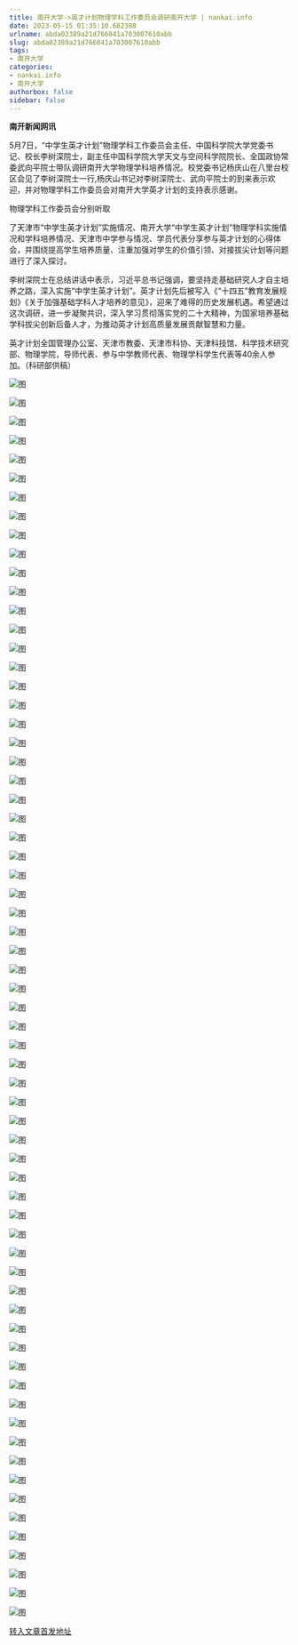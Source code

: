 ```yaml
---
title: 南开大学->英才计划物理学科工作委员会调研南开大学 | nankai.info
date: 2023-05-15 01:35:10.682388
urlname: abda02389a21d766041a703007610abb
slug: abda02389a21d766041a703007610abb
tags: 
- 南开大学
categories:
- nankai.info
- 南开大学
authorbox: false
sidebar: false
---
```

**南开新闻网讯**

5月7日，“中学生英才计划”物理学科工作委员会主任、中国科学院大学党委书记、校长李树深院士，副主任中国科学院大学天文与空间科学院院长、全国政协常委武向平院士带队调研南开大学物理学科培养情况。校党委书记杨庆山在八里台校区会见了李树深院士一行,杨庆山书记对李树深院士、武向平院士的到来表示欢迎，并对物理学科工作委员会对南开大学英才计划的支持表示感谢。

物理学科工作委员会分别听取
<!--more-->
了天津市“中学生英才计划”实施情况、南开大学“中学生英才计划”物理学科实施情况和学科培养情况、天津市中学参与情况、学员代表分享参与英才计划的心得体会，并围绕提高学生培养质量、注重加强对学生的价值引领、对接拔尖计划等问题进行了深入探讨。

李树深院士在总结讲话中表示，习近平总书记强调，要坚持走基础研究人才自主培养之路，深入实施“中学生英才计划”。英才计划先后被写入《“十四五”教育发展规划》《关于加强基础学科人才培养的意见》，迎来了难得的历史发展机遇。希望通过这次调研，进一步凝聚共识，深入学习贯彻落实党的二十大精神，为国家培养基础学科拔尖创新后备人才，为推动英才计划高质量发展贡献智慧和力量。

英才计划全国管理办公室、天津市教委、天津市科协、天津科技馆、科学技术研究部、物理学院，导师代表、参与中学教师代表、物理学科学生代表等40余人参加。（科研部供稿）

![图](https://news.nankai.edu.cn/ywsd/system/2023/05/08/g)

![图](https://news.nankai.edu.cn/ywsd/system/2023/05/08/p)

![图](https://news.nankai.edu.cn/ywsd/system/2023/05/08/j)

![图](https://news.nankai.edu.cn/ywsd/system/2023/05/08/)

![图](https://news.nankai.edu.cn/ywsd/system/2023/05/08/5)

![图](https://news.nankai.edu.cn/ywsd/system/2023/05/08/6)

![图](https://news.nankai.edu.cn/ywsd/system/2023/05/08/3)

![图](https://news.nankai.edu.cn/ywsd/system/2023/05/08/6)

![图](https://news.nankai.edu.cn/ywsd/system/2023/05/08/3)

![图](https://news.nankai.edu.cn/ywsd/system/2023/05/08/d)

![图](https://news.nankai.edu.cn/ywsd/system/2023/05/08/3)

![图](https://news.nankai.edu.cn/ywsd/system/2023/05/08/1)

![图](https://news.nankai.edu.cn/ywsd/system/2023/05/08/_)

![图](https://news.nankai.edu.cn/ywsd/system/2023/05/08/3)

![图](https://news.nankai.edu.cn/ywsd/system/2023/05/08/0)

![图](https://news.nankai.edu.cn/ywsd/system/2023/05/08/4)

![图](https://news.nankai.edu.cn/ywsd/system/2023/05/08/2)

![图](https://news.nankai.edu.cn/ywsd/system/2023/05/08/5)

![图](https://news.nankai.edu.cn/ywsd/system/2023/05/08/0)

![图](https://news.nankai.edu.cn/ywsd/system/2023/05/08/0)

![图](https://news.nankai.edu.cn/ywsd/system/2023/05/08/0)

![图](https://news.nankai.edu.cn/ywsd/system/2023/05/08/3)

![图](https://news.nankai.edu.cn/ywsd/system/2023/05/08/0)

![图](https://news.nankai.edu.cn/ywsd/system/2023/05/08/0)

![图](https://news.nankai.edu.cn/)

![图](https://news.nankai.edu.cn/ywsd/system/2023/05/08/4)

![图](https://news.nankai.edu.cn/ywsd/system/2023/05/08/2)

![图](https://news.nankai.edu.cn/ywsd/system/2023/05/08/5)

![图](https://news.nankai.edu.cn/)

![图](https://news.nankai.edu.cn/ywsd/system/2023/05/08/0)

![图](https://news.nankai.edu.cn/ywsd/system/2023/05/08/0)

![图](https://news.nankai.edu.cn/ywsd/system/2023/05/08/0)

![图](https://news.nankai.edu.cn/)

![图](https://news.nankai.edu.cn/ywsd/system/2023/05/08/3)

![图](https://news.nankai.edu.cn/ywsd/system/2023/05/08/0)

![图](https://news.nankai.edu.cn/ywsd/system/2023/05/08/0)

![图](https://news.nankai.edu.cn/)

![图](https://news.nankai.edu.cn/ywsd/system/2023/05/08/c)

![图](https://news.nankai.edu.cn/ywsd/system/2023/05/08/i)

![图](https://news.nankai.edu.cn/ywsd/system/2023/05/08/p)

![图](https://news.nankai.edu.cn/)

![图](https://news.nankai.edu.cn/ywsd/system/2023/05/08/n)

![图](https://news.nankai.edu.cn/ywsd/system/2023/05/08/c)

![图](https://news.nankai.edu.cn/ywsd/system/2023/05/08/)

![图](https://news.nankai.edu.cn/ywsd/system/2023/05/08/u)

![图](https://news.nankai.edu.cn/ywsd/system/2023/05/08/d)

![图](https://news.nankai.edu.cn/ywsd/system/2023/05/08/e)

![图](https://news.nankai.edu.cn/ywsd/system/2023/05/08/)

![图](https://news.nankai.edu.cn/ywsd/system/2023/05/08/i)

![图](https://news.nankai.edu.cn/ywsd/system/2023/05/08/a)

![图](https://news.nankai.edu.cn/ywsd/system/2023/05/08/k)

![图](https://news.nankai.edu.cn/ywsd/system/2023/05/08/n)

![图](https://news.nankai.edu.cn/ywsd/system/2023/05/08/a)

![图](https://news.nankai.edu.cn/ywsd/system/2023/05/08/n)

![图](https://news.nankai.edu.cn/ywsd/system/2023/05/08/)

![图](https://news.nankai.edu.cn/ywsd/system/2023/05/08/s)

![图](https://news.nankai.edu.cn/ywsd/system/2023/05/08/w)

![图](https://news.nankai.edu.cn/ywsd/system/2023/05/08/e)

![图](https://news.nankai.edu.cn/ywsd/system/2023/05/08/n)

![图](https://news.nankai.edu.cn/)

![图](https://news.nankai.edu.cn/)

![图](https://news.nankai.edu.cn/ywsd/system/2023/05/08/:)

![图](https://news.nankai.edu.cn/ywsd/system/2023/05/08/p)

![图](https://news.nankai.edu.cn/ywsd/system/2023/05/08/t)

![图](https://news.nankai.edu.cn/ywsd/system/2023/05/08/t)

![图](https://news.nankai.edu.cn/ywsd/system/2023/05/08/h)

[转入文章首发地址](https://news.nankai.edu.cn/ywsd/system/2023/05/08/030055979.shtml)